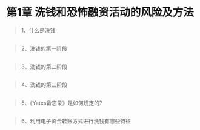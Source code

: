 # 第1章 洗钱和恐怖融资活动的风险及方法

> 1、什么是洗钱
``` bash

```

> 2、洗钱的第一阶段
``` bash

```

> 3、洗钱的第二阶段
``` bash

```

> 4、洗钱的第三阶段
``` bash

```

> 5、《Yates备忘录》是如何规定的?
``` bash

```

> 6、利用电子资金转账方式进行洗钱有哪些特征
``` bash

```